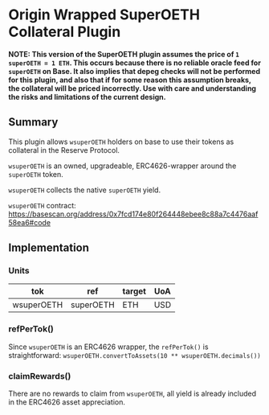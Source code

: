 # Origin Wrapped SuperOETH Collateral Plugin

**NOTE: This version of the SuperOETH plugin assumes the price of `1 superOETH = 1 ETH`. This occurs because there is no reliable oracle feed for `superOETH` on Base. It also implies that depeg checks will not be performed for this plugin, and also that if for some reason this assumption breaks, the collateral will be priced incorrectly. Use with care and understanding the risks and limitations of the current design.**

## Summary

This plugin allows `wsuperOETH` holders on base to use their tokens as collateral in the Reserve Protocol.

`wsuperOETH` is an owned, upgradeable, ERC4626-wrapper around the `superOETH` token.

`wsuperOETH` collects the native `superOETH` yield.

`wsuperOETH` contract: <https://basescan.org/address/0x7fcd174e80f264448ebee8c88a7c4476aaf58ea6#code>

## Implementation

### Units

| tok        | ref       | target | UoA |
| ---------- | --------- | ------ | --- |
| wsuperOETH | superOETH | ETH    | USD |

### refPerTok()

Since `wsuperOETH` is an ERC4626 wrapper, the `refPerTok()` is straightforward: `wsuperOETH.convertToAssets(10 ** wsuperOETH.decimals())`

### claimRewards()

There are no rewards to claim from `wsuperOETH`, all yield is already included in the ERC4626 asset appreciation.
